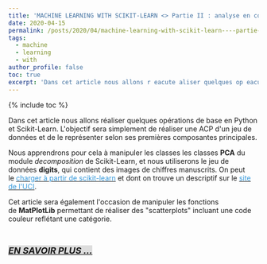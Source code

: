 ```yaml
---
title: 'MACHINE LEARNING WITH SCIKIT-LEARN <> Partie II : analyse en composante principale - ACP'
date: 2020-04-15
permalink: /posts/2020/04/machine-learning-with-scikit-learn----partie-ii---analyse-en-composante-principale---acp
tags:
  - machine
  - learning
  - with
author_profile: false
toc: true
excerpt: 'Dans cet article nous allons r eacute aliser quelques op eacute rations de base en Python et Scikit Learn L 39 objectif sera simplement de r eacute aliser une ACP d 39 un jeu de donn eacute es et de'
---
```


{% include toc %}

<p>Dans cet article nous allons r&eacute;aliser quelques op&eacute;rations de base en Python et Scikit-Learn. L&#39;objectif sera simplement de r&eacute;aliser une ACP d&#39;un jeu de donn&eacute;es et de le repr&eacute;senter selon ses premi&egrave;res composantes principales.</p>

<p>Nous apprendrons pour cela &agrave; manipuler les classes les classes&nbsp;<strong>PCA</strong>&nbsp;du module&nbsp;<em>decomposition</em>&nbsp;de Scikit-Learn, et nous utiliserons le jeu de donn&eacute;es&nbsp;<strong>digits</strong>, qui contient des images de chiffres manuscrits. On peut le&nbsp;<a href="http://scikit-learn.org/stable/modules/generated/sklearn.datasets.load_digits.html#sklearn.datasets.load_digits"><span style="color:#3498db">charger &agrave; partir de scikit-learn</span></a>&nbsp;et dont on trouve un descriptif sur le&nbsp;<a href="http://archive.ics.uci.edu/ml/datasets/Optical+Recognition+of+Handwritten+Digits"><span style="color:#3498db">site de l&#39;UCI</span></a>.</p>

<p>Cet article sera &eacute;galement l&#39;occasion de manipuler les fonctions de&nbsp;<strong>MatPlotLib</strong>&nbsp;permettant de r&eacute;aliser des &quot;scatterplots&quot; incluant une code couleur refl&eacute;tant une cat&eacute;gorie.</p>

<p>&nbsp;</p>

<p><a href="https://github.com/armelsoubeiga/Blog-Examples/blob/master/ML_Witth_Scikit-Learn/Partie_II_analyse_en_composente_principale_ACP.ipynb"><span style="font-size:18px"><strong><em><span style="background-color:#dddddd">EN SAVOIR PLUS ...</span></em></strong></span></a></p>

<div id="gtx-trans" style="left:7px; position:absolute; top:208px">
<div class="gtx-trans-icon">&nbsp;</div>
</div>
